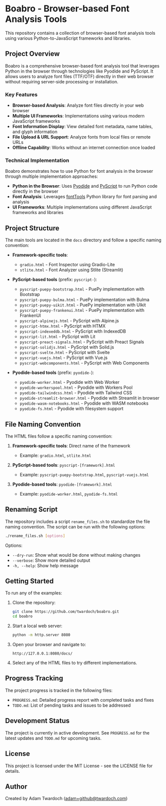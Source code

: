 # Boabro - Browser-based Font Analysis Tools

This repository contains a collection of browser-based font analysis tools using various Python-to-JavaScript frameworks and libraries.

## Project Overview

Boabro is a comprehensive browser-based font analysis tool that leverages Python in the browser through technologies like Pyodide and PyScript. It allows users to analyze font files (TTF/OTF) directly in their web browser without requiring server-side processing or installation.

### Key Features

- **Browser-based Analysis**: Analyze font files directly in your web browser
- **Multiple UI Frameworks**: Implementations using various modern JavaScript frameworks
- **Font Information Display**: View detailed font metadata, name tables, and glyph information
- **File Upload & URL Support**: Analyze fonts from local files or remote URLs
- **Offline Capability**: Works without an internet connection once loaded

### Technical Implementation

Boabro demonstrates how to use Python for font analysis in the browser through multiple implementation approaches:

- **Python in the Browser**: Uses [Pyodide](https://pyodide.org/) and [PyScript](https://pyscript.net/) to run Python code directly in the browser
- **Font Analysis**: Leverages [fontTools](https://github.com/fonttools/fonttools) Python library for font parsing and analysis
- **UI Frameworks**: Multiple implementations using different JavaScript frameworks and libraries

## Project Structure

The main tools are located in the `docs` directory and follow a specific naming convention:

- **Framework-specific tools**:
  - `gradio.html` - Font Inspector using Gradio-Lite
  - `stlite.html` - Font Analyzer using Stlite (Streamlit)

- **PyScript-based tools** (prefix: `pyscript-`):
  - `pyscript-puepy-bootstrap.html` - PuePy implementation with Bootstrap
  - `pyscript-puepy-bulma.html` - PuePy implementation with Bulma
  - `pyscript-puepy-uikit.html` - PuePy implementation with UIkit
  - `pyscript-puepy-frankenui.html` - PuePy implementation with FrankenUI
  - `pyscript-alpinejs.html` - PyScript with Alpine.js
  - `pyscript-htmx.html` - PyScript with HTMX
  - `pyscript-indexeddb.html` - PyScript with IndexedDB
  - `pyscript-lit.html` - PyScript with Lit
  - `pyscript-preact-signals.html` - PyScript with Preact Signals
  - `pyscript-solidjs.html` - PyScript with Solid.js
  - `pyscript-svelte.html` - PyScript with Svelte
  - `pyscript-vuejs.html` - PyScript with Vue.js
  - `pyscript-webcomponents.html` - PyScript with Web Components

- **Pyodide-based tools** (prefix: `pyodide-`):
  - `pyodide-worker.html` - Pyodide with Web Worker
  - `pyodide-workerspool.html` - Pyodide with Workers Pool
  - `pyodide-tailwindcss.html` - Pyodide with Tailwind CSS
  - `pyodide-streamlit-browser.html` - Pyodide with Streamlit in browser
  - `pyodide-wasm-notebooks.html` - Pyodide with WASM notebooks
  - `pyodide-fs.html` - Pyodide with filesystem support

## File Naming Convention

The HTML files follow a specific naming convention:

1. **Framework-specific tools**: Direct name of the framework
   - Example: `gradio.html`, `stlite.html`

2. **PyScript-based tools**: `pyscript-[framework].html`
   - Example: `pyscript-puepy-bootstrap.html`, `pyscript-vuejs.html`

3. **Pyodide-based tools**: `pyodide-[framework].html`
   - Example: `pyodide-worker.html`, `pyodide-fs.html`

## Renaming Script

The repository includes a script `rename_files.sh` to standardize the file naming convention. The script can be run with the following options:

```bash
./rename_files.sh [options]
```

Options:
- `--dry-run`: Show what would be done without making changes
- `--verbose`: Show more detailed output
- `-h, --help`: Show help message

## Getting Started

To run any of the examples:

1. Clone the repository:
   ```bash
   git clone https://github.com/twardoch/boabro.git
   cd boabro
   ```

2. Start a local web server:
   ```bash
   python -m http.server 8080
   ```

3. Open your browser and navigate to:
   ```
   http://127.0.0.1:8080/docs/
   ```

4. Select any of the HTML files to try different implementations.

## Progress Tracking

The project progress is tracked in the following files:
- `PROGRESS.md`: Detailed progress report with completed tasks and fixes
- `TODO.md`: List of pending tasks and issues to be addressed

## Development Status

The project is currently in active development. See `PROGRESS.md` for the latest updates and `TODO.md` for upcoming tasks.

## License

This project is licensed under the MIT License - see the LICENSE file for details.

## Author

Created by Adam Twardoch (adam+github@twardoch.com)